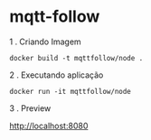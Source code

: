 # mqtt-follow

1 . Criando Imagem

```
docker build -t mqttfollow/node .
```

2 . Executando aplicação

```
docker run -it mqttfollow/node
```

3 . Preview

[http://localhost:8080](http://localhost:8080)
